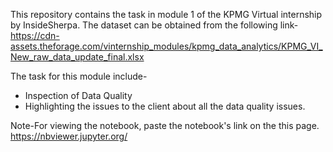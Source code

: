 This repository contains the task in module 1 of the KPMG Virtual internship by InsideSherpa.
The dataset can be obtained from the following link-https://cdn-assets.theforage.com/vinternship_modules/kpmg_data_analytics/KPMG_VI_New_raw_data_update_final.xlsx

The task for this module include-
<ul>
  <li>Inspection of Data Quality</li> 
  <li>Highlighting the issues to the client about all the data quality issues.</li>
</ul>

Note-For viewing the notebook, paste the notebook's link on the this page. https://nbviewer.jupyter.org/
